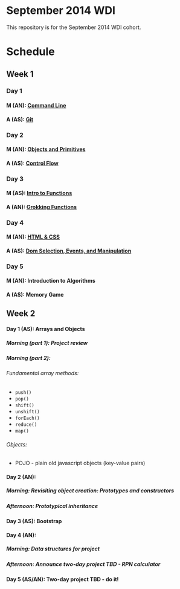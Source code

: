 September 2014 WDI
==================

This repository is for the September 2014 WDI cohort.

# Schedule

## Week 1
### Day 1
#### M (AN): [Command Line](command_line/)
#### A (AS): [Git](git_intro/) 

### Day 2
#### M (AN): [Objects and Primitives](objects_and_primitives/)
#### A (AS): [Control Flow](js_control_flow/)

### Day 3
#### M (AS): [Intro to Functions](js_intro_functions/)
#### A (AN): [Grokking Functions](grokking_functions/)

### Day 4
#### M (AN): [HTML & CSS](https://github.com/wdi-sf-fall/notes/tree/master/week_01_fundamentals/day_2_productivity_htmlcssbootstrap/dusk_html_css%20and%20bootstrap)
#### A (AS): [Dom Selection, Events, and Manipulation](dom_selection_events_manipulation/)

### Day 5
#### M (AN): Introduction to Algorithms
#### A (AS): Memory Game

## Week 2
#### Day 1 (AS): Arrays and Objects 
##### Morning (part 1): Project review
##### Morning (part 2): 
###### Fundamental array methods: 
  * `push()`
  * `pop()` 
  * `shift()` 
  * `unshift()` 
  * `forEach()`
  * `reduce()`
  * `map()`

###### Objects:
  * POJO - plain old javascript objects (key-value pairs)

#### Day 2 (AN): 
##### Morning: Revisiting object creation: Prototypes and constructors
##### Afternoon: Prototypical inheritance

#### Day 3 (AS): Bootstrap

#### Day 4 (AN): 
  ##### Morning: Data structures for project 
  ##### Afternoon: Announce two-day project TBD - RPN calculator
#### Day 5 (AS/AN): Two-day project TBD - do it!

